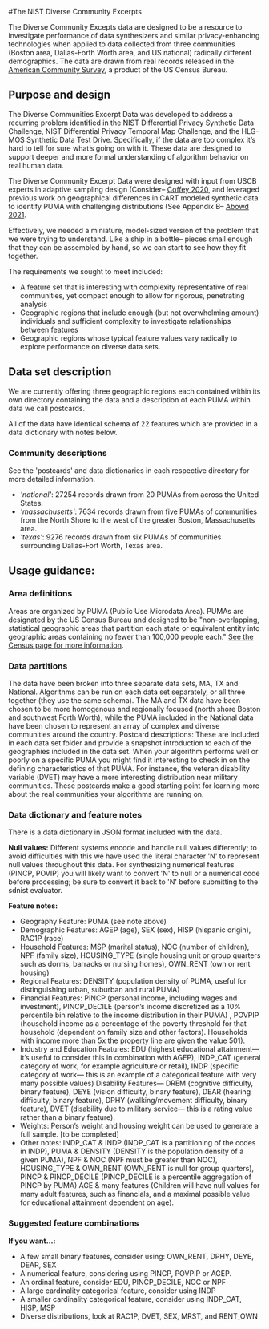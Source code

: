 #The NIST Diverse Community Excerpts

The Diverse Community Excepts data are designed to be a resource to investigate performance of data synthesizers and similar privacy-enhancing technologies when applied to data collected from three communities (Boston area, Dallas-Forth Worth area, and US national) radically different demographics. The data are drawn from real records released in the [American Community Survey](https://www.census.gov/programs-surveys/acs), a product of the US Census Bureau.

## Purpose and design

The Diverse Communities Excerpt Data was developed to address a recurring problem identified in the NIST Differential Privacy Synthetic Data Challenge, NIST Differential Privacy Temporal Map Challenge, and the HLG-MOS Synthetic Data Test Drive. Specifically, if the data are too complex it’s hard to tell for sure what’s going on with it. These data are designed to support deeper and more formal understanding of algorithm behavior on real human data.

The Diverse Community Excerpt Data were designed with input from USCB experts in adaptive sampling design (Consider– [Coffey 2020](https://doi.org/10.1093/jssam/smz026), and leveraged previous work on geographical differences in CART modeled synthetic data to identify PUMA with challenging distributions (See Appendix B– [Abowd 2021](https://ui.adsabs.harvard.edu/link_gateway/2021arXiv211013239A/arxiv:2110.13239).

Effectively, we needed a miniature, model-sized version of the problem that we were trying to understand.  Like a ship in a bottle– pieces small enough that they can be assembled by hand, so we can start to see how they fit together.


The requirements we sought to meet included:
- A feature set that is interesting with complexity representative of real communities, yet compact enough to allow for rigorous, penetrating analysis
- Geographic regions that include enough (but not overwhelming amount) individuals and sufficient complexity to investigate relationships between features
- Geographic regions whose typical feature values vary radically to explore performance on diverse data sets.

## Data set description

We are currently offering three geographic regions each contained within its own directory containing the data and a description of each PUMA within data we call postcards.

All of the data have identical schema of 22 features which are provided in a data dictionary with notes below.

### Community descriptions
See the 'postcards' and data dictionaries in each respective directory for more detailed information.
-  *'national'*: 27254 records drawn from 20 PUMAs from across the United States.
-  *'massachusetts'*: 7634 records drawn from five PUMAs of communities from the North Shore to the west of the greater Boston, Massachusetts area.
- *'texas'*:  9276 records drawn from six PUMAs of communities surrounding Dallas-Fort Worth, Texas area.


## Usage guidance:


### Area definitions
Areas are organized by PUMA (Public Use Microdata Area). PUMAs are designated by the US Census Bureau and designed to be "non-overlapping, statistical geographic areas that partition each state or equivalent entity into geographic areas containing no fewer than 100,000 people each." [See the Census page for more information](https://www.census.gov/programs-surveys/geography/guidance/geo-areas/pumas.html).

### Data partitions
The data have been broken into three separate data sets, MA, TX and National. Algorithms can be run on each data set separately, or all three together (they use the same schema).  The MA and TX data have been chosen to be more homogenous and regionally focused (north shore Boston and southwest Forth Worth), while the PUMA included in the National data have been chosen to represent an array of complex and diverse communities around the country.
Postcard descriptions: These are included in each data set folder and provide a snapshot introduction to each of the geographies included in the data set. When your algorithm performs well or poorly on a specific PUMA you might find it interesting to check in on the defining characteristics of that PUMA. For instance, the veteran disability variable (DVET) may have a more interesting distribution near military communities. These postcards make a good starting point for learning more about the real communities your algorithms are running on.

### Data dictionary and feature notes
There is a data dictionary in JSON format included with the data.

**Null values:** Different systems encode and handle null values differently; to avoid difficulties with this we have used the literal character 'N' to represent null values throughout this data. For synthesizing numerical features (PINCP, POVIP) you will likely want to convert 'N' to null or a numerical code before processing; be sure to convert it back to 'N' before submitting to the sdnist evaluator.

**Feature notes:**
- Geography Feature: PUMA (see note above)
- Demographic Features: AGEP (age), SEX (sex), HISP (hispanic origin), RAC1P (race)
- Household Features: MSP (marital status), NOC (number of children), NPF (family size), HOUSING_TYPE (single housing unit or group quarters such as dorms, barracks or nursing homes), OWN_RENT (own or rent housing)
- Regional Features: DENSITY (population density of PUMA, useful for distinguishing urban, suburban and rural PUMA)
- Financial Features: PINCP (personal income, including wages and investment), PINCP_DECILE (person’s income discretized as a 10% percentile bin relative to the income distribution in their PUMA) , POVPIP (household income as a percentage of the poverty threshold for that household (dependent on family size and other factors). Households with income more than 5x the property line are given the value 501).
- Industry and Education Features: EDU (highest educational attainment— it’s useful to consider this in combination with AGEP), INDP_CAT (general category of work, for example agriculture or retail), INDP (specific category of work— this is an example of a categorical feature with very many possible values)
Disability Features—
DREM (cognitive difficulty, binary feature), DEYE (vision difficulty, binary feature), DEAR (hearing difficulty, binary feature), DPHY (walking/movement difficulty, binary feature), DVET (disability due to military service— this is a rating value rather than a binary feature).
- Weights: Person’s weight and housing weight can be used to generate a full sample. [to be completed]
- Other notes: INDP_CAT & INDP (INDP_CAT is a partitioning of the codes in INDP), PUMA & DENSITY (DENSITY is the population density of a given PUMA), NPF & NOC (NPF must be greater than NOC), HOUSING_TYPE & OWN_RENT (OWN_RENT is null for group quarters), PINCP & PINCP_DECILE (PINCP_DECILE is a percentile aggregation of PINCP by PUMA) AGE & many features (Children will have null values for many adult features, such as financials, and a maximal possible value for educational attainment dependent on age).

### Suggested feature combinations
**If you want…:**
- A few small binary features, consider using: OWN_RENT, DPHY, DEYE, DEAR, SEX
- A numerical feature, considering using PINCP, POVPIP or AGEP.
- An ordinal feature, consider EDU, PINCP_DECILE, NOC or NPF
- A large cardinality categorical feature, consider using INDP
- A smaller cardinality categorical feature, consider using INDP_CAT, HISP, MSP
- Diverse distributions, look at RAC1P, DVET, SEX, MRST, and RENT_OWN
